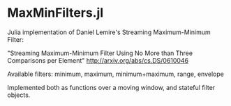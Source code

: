 # MaxMinFilters.jl

Julia implementation of Daniel Lemire's Streaming Maximum-Minimum Filter:

"Streaming Maximum-Minimum Filter Using No More than Three Comparisons per Element"
http://arxiv.org/abs/cs.DS/0610046

Available filters:
minimum, maximum, minimum+maximum, range, envelope

Implemented both as functions over a moving window, and stateful filter objects.

